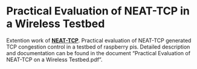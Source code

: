 # Practical Evaluation of NEAT-TCP in a Wireless Testbed
Extention work of [**NEAT-TCP**](https://github.com/kwallaschek/NEAT-TCP). Practical evaluation of NEAT-TCP generated TCP congestion control in a testbed of raspberry pis.
Detailed description and documentation can be found in the document “Practical Evaluation of NEAT-TCP on a Wireless Testbed.pdf”.